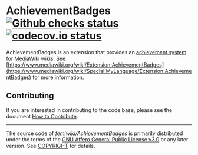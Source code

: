 # AchievementBadges [![Github checks status]][github checks link] [![codecov.io status]][codecov.io link]

AchievementBadges is an extension that provides an [achievement system] for [MediaWiki] wikis.
See [https://www.mediawiki.org/wiki/Extension:AchievementBadges](https://www.mediawiki.org/wiki/Special:MyLanguage/Extension:AchievementBadges) for more information.

## Contributing

If you are interested in contributing to the code base, please see the document [How to Contribute].

---

The source code of _femiwiki/AchievementBadges_ is primarily distributed under the terms
of the [GNU Affero General Public License v3.0] or any later version. See
[COPYRIGHT] for details.

[github checks status]: https://badgen.net/github/checks/femiwiki/AchievementBadges
[github checks link]: https://github.com/femiwiki/AchievementBadges/actions
[codecov.io status]: https://badgen.net/codecov/c/github/femiwiki/AchievementBadges
[codecov.io link]: https://codecov.io/gh/femiwiki/AchievementBadges
[mediawiki]: https://www.mediawiki.org/
[achievement system]: https://en.wikipedia.org/wiki/Achievement_(video_games)
[how to contribute]: https://github.com/femiwiki/femiwiki/blob/main/how-to-contribute-to-extensions.md
[gnu affero general public license v3.0]: LICENSE
[copyright]: COPYRIGHT

